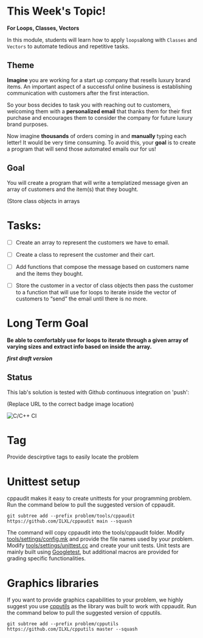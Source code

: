 
# This Week's Topic\!
**For Loops, Classes, Vectors**

In this module, students will learn how to apply ``loops``along with ``Classes`` and ``Vectors`` to automate tedious and repetitive tasks.

## Theme
**Imagine** you are working for a start up company that resells luxury brand items\. An important aspect of a successful online business is establishing communication with customers after the first interaction\.

 So your boss decides to task you with reaching out to customers, welcoming them with a **personalized email** that thanks them for their first purchase and encourages them to consider the company for future luxury brand purposes\.

 Now imagine **thousands** of orders coming in and **manually** typing each letter\! It would be very time consuming\. To avoid this, your **goal** is to create a program that will send those automated emails our for us\!

## Goal
 You will create a program that will write a templatized message given an array of customers and the item(s) that they bought.

 (Store class objects in arrays

# Tasks:
- [ ] Create an array to represent the customers we have to email.

- [ ] Create a class to represent the customer and their cart.

- [ ] Add functions that compose the message based on customers name and the items they bought.

- [ ] Store the customer in a vector of class objects then pass the customer to a function that will use for loops to iterate inside the vector of customers to “send” the email until there is no more.


# Long Term Goal
**Be able to comfortably use for loops to iterate through a given array of varying sizes and extract info based on inside the array.**

*__first draft version__*


## Status
This lab's solution is tested with Github continuous integration on 'push':

(Replace URL to the correct badge image location)

![C/C++ CI](https://github.com/ilxl-ppr/hex_color_swatch_generator/workflows/C/C++%20CI/badge.svg)

# Tag
Provide descirptive tags to easily locate the problem

# Unittest setup
cppaudit makes it easy to create unittests for your programming problem. Run the command below to pull the suggested version of cppaudit.

    git subtree add --prefix problem/tools/cppaudit https://github.com/ILXL/cppaudit main --squash

The command will copy cppaudit into the tools/cppaudit folder. Modify [tools/settings/config.mk](tools/settings/config.mk) and provide the file names used by your problem. Modify [tools/settings/unittest.cc](tools/settings/unittest.cc) and create your unit tests. Unit tests are mainly built using [Googletest](https://github.com/google/googletest), but additional macros are provided for grading specific functionalities.

# Graphics libraries
If you want to provide graphics capabilities to your problem, we highly suggest you use [cpputils](https://github.com/ILXL/cpputils) as the library was built to work with cppaudit. Run the command below to pull the suggested version of cpputils.

    git subtree add --prefix problem/cpputils https://github.com/ILXL/cpputils master --squash
